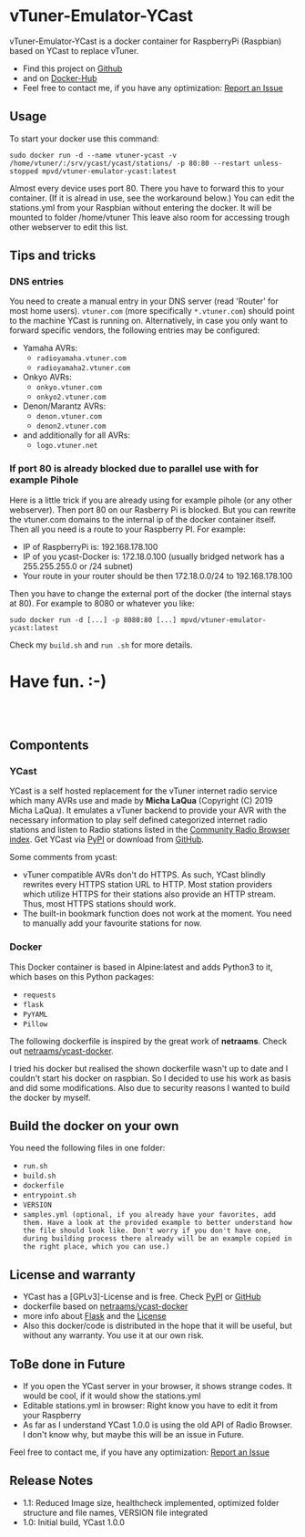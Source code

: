 # vTuner-Emulator-YCast

vTuner-Emulator-YCast is a docker container for RaspberryPi (Raspbian) based on YCast to replace vTuner.
* Find this project on [Github](https://github.com/mpvd/vTuner-Emulator-YCast/) 
* and on [Docker-Hub](https://hub.docker.com/r/mpvd/vtuner-emulator-ycast)
* Feel free to contact me, if you have any optimization: [Report an Issue](https://github.com/mpvd/vTuner-Emulator-YCast/issues)

## Usage

To start your docker use this command:
```
sudo docker run -d --name vtuner-ycast -v /home/vtuner/:/srv/ycast/ycast/stations/ -p 80:80 --restart unless-stopped mpvd/vtuner-emulator-ycast:latest 
```
 Almost every device uses port 80. There you have to forward this to your container. (If it is alread in use, see the workaround below.)
 You can edit the stations.yml from your Raspbian without entering the docker. It will be mounted to folder /home/vtuner 
 This leave also room for accessing trough other webserver to edit this list.
 
## Tips and tricks 
### DNS entries

You need to create a manual entry in your DNS server (read 'Router' for most home users). `vtuner.com` (more specifically `*.vtuner.com`) should point to the machine YCast is running on. Alternatively, in case you only want to forward specific vendors, the following entries may be configured:

  * Yamaha AVRs: 
	- `radioyamaha.vtuner.com` 
	- `radioyamaha2.vtuner.com`
  * Onkyo AVRs: 
	- `onkyo.vtuner.com` 
	- `onkyo2.vtuner.com`
  * Denon/Marantz AVRs: 
	- `denon.vtuner.com`
	- `denon2.vtuner.com`
  * and additionally for all AVRs:
	- `logo.vtuner.net`
  
 
 ### If port 80 is already blocked due to parallel use with for example Pihole 
  Here is a little trick if you are already using for example pihole (or any other webserver). Then port 80 on our Rasberry Pi is blocked. But you can rewrite the vtuner.com domains to the internal ip of the docker container itself. Then all you need is a route to your Raspberry PI.  For example:
  * IP of RaspberryPi is: 192.168.178.100
  * IP of you ycast-Docker is: 172.18.0.100 (usually bridged network has a 255.255.255.0 or /24 subnet)
  * Your route in your router should be then 172.18.0.0/24 to 192.168.178.100
  
Then you have to change the external port of the docker (the internal stays at 80). For example to 8080 or whatever you like: 
```
sudo docker run -d [...] -p 8080:80 [...] mpvd/vtuner-emulator-ycast:latest
```
Check my ```build.sh``` and ```run .sh``` for more details. 

Have fun. :-)
=
<br><br> 
## Compontents
### YCast
YCast is a self hosted replacement for the vTuner internet radio service which many AVRs use and made by **Micha LaQua** (Copyright (C) 2019 Micha LaQua).
It emulates a vTuner backend to provide your AVR with the necessary information to play self defined categorized internet radio stations and listen to Radio stations listed in the [Community Radio Browser index](http://www.radio-browser.info). 
Get YCast via [PyPI](https://pypi.org/project/ycast/) or download from [GitHub](https://github.com/milaq/YCast/releases).


Some comments from ycast:

 * vTuner compatible AVRs don't do HTTPS. As such, YCast blindly rewrites every HTTPS station URL to HTTP. Most station providers which utilize HTTPS for their stations also provide an HTTP stream. Thus, most HTTPS stations should work.
 * The built-in bookmark function does not work at the moment. You need to manually add your favourite stations for now.

### Docker
This Docker container is based in Alpine:latest and adds Python3 to it, which bases on this Python packages:
 * `requests`
 * `flask`
 * `PyYAML`
 * `Pillow`

The following dockerfile is inspired by the great work of **netraams**. Check out [netraams/ycast-docker](https://hub.docker.com/r/netraams/ycast-docker).

I tried his docker but realised the shown dockerfile wasn't up to date and I couldn't start his docker on raspbian. So I decided to use his work as basis and did some modifications. Also due to security reasons I wanted to build the docker by myself.

## Build the docker on your own

You need the following files in one folder: 
 * `run.sh`
 * `build.sh`
 * `dockerfile`
 * `entrypoint.sh`
 * `VERSION`
 * `samples.yml (optional, if you already have your favorites, add them. Have a look at the provided example to better understand how the file should look like. Don't worry if you don't have one, during building process there already will be an example copied in the right place, which you can use.)`

 
## License and warranty
  * YCast has a [GPLv3]-License and is free. Check [PyPI](https://pypi.org/project/ycast/) or [GitHub](https://github.com/milaq/YCast/releases)
  * dockerfile based on [netraams/ycast-docker](https://hub.docker.com/r/netraams/ycast-docker)
  * more info about [Flask](https://flask.palletsprojects.com/en/1.1.x/) and the [License](https://github.com/pallets/flask/blob/master/LICENSE.rst)
  * Also this docker/code is distributed in the hope that it will be useful, but without any warranty. You use it at our own risk. 
  
## ToBe done in Future
  * If you open the YCast server in your browser, it shows strange codes. It would be cool, if it would show the stations.yml
  * Editable stations.yml in browser: Right know you have to edit it from your Raspberry
  * As far as I understand YCast 1.0.0 is using the old API of Radio Browser. I don't know why, but maybe this will be an issue in Future. 
  
Feel free to contact me, if you have any optimization: [Report an Issue](https://github.com/mpvd/vTuner-Emulator-YCast/issues)

## Release Notes
  * 1.1: Reduced Image size, healthcheck implemented, optimized folder structure and file names, VERSION file integrated 
  * 1.0: Initial build, YCast 1.0.0